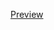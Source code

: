 
[Preview](https://project-wildfyre.github.io/questionnaire-viewer/?q=https://virtually-healthcare.github.io/HL7-FHIR-Implementation-Guide/Questionnaire-ExerciseActivity.json)
